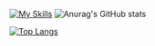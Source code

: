 [![My Skills](https://skillicons.dev/icons?i=ts,js,html,css,sass,tailwind,deno,nodejs,golang,postresql,mysql,mongodb,react,docker,git,bash,androidstudio,kotlin,electron,tauri,github,gitlab,graphql,grafana,openstack,php,postman,rabbitmq,solidjs,vim,vscode)](https://skillicons.dev)
![Anurag's GitHub stats](https://github-readme-stats.vercel.app/api?username=kamilernerd&show_icons=true)

[![Top Langs](https://github-readme-stats.vercel.app/api/top-langs/?username=kamilernerd&langs_count=20)](https://github.com/anuraghazra/github-readme-stats)
